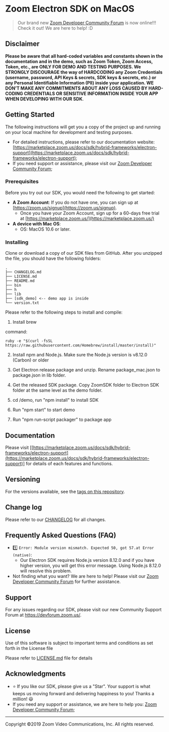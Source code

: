 # Zoom Electron SDK on MacOS

> Our brand new [Zoom Developer Community Forum](https://devforum.zoom.us/) is now online!!! Check it out! We are here to help! :D

## Disclaimer

**Please be aware that all hard-coded variables and constants shown in the documentation and in the demo, such as Zoom Token, Zoom Access, Token, etc., are ONLY FOR DEMO AND TESTING PURPOSES. We STRONGLY DISCOURAGE the way of HARDCODING any Zoom Credentials (username, password, API Keys & secrets, SDK keys & secrets, etc.) or any Personal Identifiable Information (PII) inside your application. WE DON’T MAKE ANY COMMITMENTS ABOUT ANY LOSS CAUSED BY HARD-CODING CREDENTIALS OR SENSITIVE INFORMATION INSIDE YOUR APP WHEN DEVELOPING WITH OUR SDK**.

## Getting Started

The following instructions will get you a copy of the project up and running on your local machine for development and testing purposes.
* For detailed instructions, please refer to our documentation website: [https://marketplace.zoom.us/docs/sdk/hybrid-frameworks/electron-support](https://marketplace.zoom.us/docs/sdk/hybrid-frameworks/electron-support);
* If you need support or assistance, please visit our [Zoom Developer Community Forum](https://devforum.zoom.us/);

### Prerequisites

Before you try out our SDK, you would need the following to get started:

* **A Zoom Account**: If you do not have one, you can sign up at [https://zoom.us/signup](https://zoom.us/signup).
  * Once you have your Zoom Account, sign up for a 60-days free trial at [https://marketplace.zoom.us/](https://marketplace.zoom.us/)
* **A device with Mac OS**:
  * OS: MacOS 10.6 or later.


### Installing

Clone or download a copy of our SDK files from GitHub. After you unzipped the file, you should have the following folders:

```
.
├── CHANGELOG.md
├── LICENSE.md
├── README.md
├── bin
├── h
├── lib
├── [sdk_demo] <-- demo app is inside
└── version.txt
```
Please refer to the following steps to install and compile:

1. Install brew

command:
```
ruby -e "$(curl -fsSL https://raw.githubusercontent.com/Homebrew/install/master/install)"
```

2. Install npm and Node.js. Make sure the Node.js version is v8.12.0 (Carbon) or older

3. Get Electron release package and unzip. Rename package_mac.json to package.json in lib folder.

4. Get the released SDK package. Copy ZoomSDK folder to Electron SDK folder at the same level as the demo folder.

5. cd /demo, run "npm install" to install SDK

6. Run "npm start" to start demo

7. Run "npm run-script packager" to package app


## Documentation

Please visit [[https://marketplace.zoom.us/docs/sdk/hybrid-frameworks/electron-support](https://marketplace.zoom.us/docs/sdk/hybrid-frameworks/electron-support)] for details of each features and functions.

## Versioning

For the versions available, see the [tags on this repository](https://github.com/zoom/zoom-macsdk-electron/tags).

## Change log

Please refer to our [CHANGELOG](https://github.com/zoom/zoom-macsdk-electron/blob/master/CHANGELOG.md) for all changes.

## Frequently Asked Questions (FAQ)

* :one: `Error: Module version mismatch. Expected 50, got 57.at Error (native)`:
  * Our Electron SDK requires Node.js version 8.12.0 and if you have higher version, you will get this error message. Using Node.js 8.12.0 will resolve this problem.
* Not finding what you want? We are here to help! Please visit our [Zoom Developer Community Forum](https://devforum.zoom.us/) for further assistance.

## Support

For any issues regarding our SDK, please visit our new Community Support Forum at https://devforum.zoom.us/.

## License

Use of this software is subject to important terms and conditions as set forth in the License file

Please refer to [LICENSE.md](LICENSE.md) file for details

## Acknowledgments

* :star: If you like our SDK, please give us a "Star". Your support is what keeps us moving forward and delivering happiness to you! Thanks a million! :smiley:
* If you need any support or assistance, we are here to help you: [Zoom Developer Community Forum](https://devforum.zoom.us/);

---
Copyright ©2019 Zoom Video Communications, Inc. All rights reserved.
